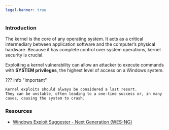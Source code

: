 ```yaml
---
legal-banner: true
---
```


### **Introduction**

The kernel is the core of any operating system. It acts as a critical intermediary between application software and the computer’s physical hardware. Because it has complete control over system operations, kernel security is crucial.  

Exploiting a kernel vulnerability can allow an attacker to execute commands with **SYSTEM privileges**, the highest level of access on a Windows system.

??? info "Important"

    Kernel exploits should always be considered a last resort.  
    They can be unstable, often leading to a one-time success or, in many cases, causing the system to crash.

### **Resources**

- [Windows Exploit Suggester - Next Generation (WES-NG)](https://github.com/bitsadmin/wesng.git)